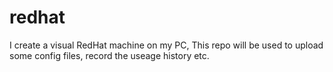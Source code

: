 # redhat
I create a visual RedHat machine on my PC, This repo will be used to upload some config files, record the useage history etc. 
